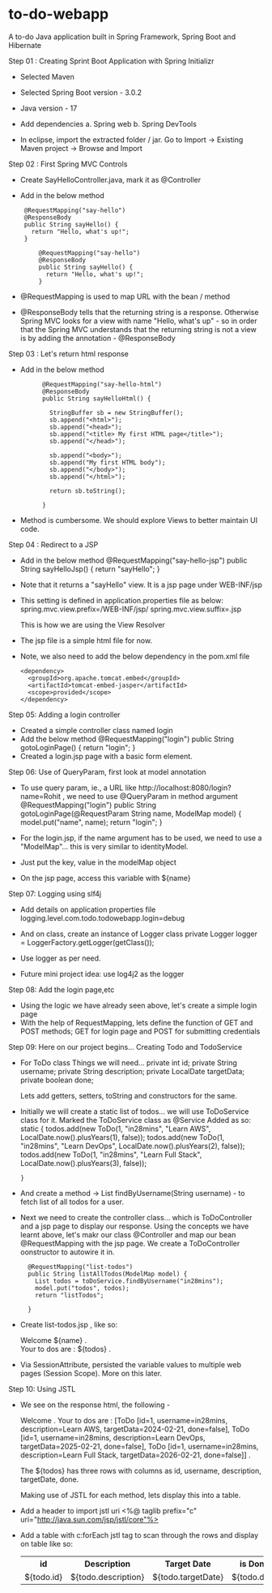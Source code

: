 # to-do-webapp
A to-do Java application built in Spring Framework, Spring Boot and Hibernate

Step 01 : Creating Sprint Boot Application with Spring Initializr
- Selected Maven
- Selected Spring Boot version - 3.0.2
- Java version - 17
- Add dependencies
  a. Spring web b. Spring DevTools
  
- In eclipse, import the extracted folder / jar. Go to Import -> Existing Maven project -> Browse and Import

Step 02 : First Spring MVC Controls
 - Create SayHelloController.java, mark it as @Controller
 - Add in the below method

        @RequestMapping("say-hello")
        @ResponseBody
        public String sayHello() {
          return "Hello, what's up!";
        }

		    @RequestMapping("say-hello")
		    @ResponseBody
		    public String sayHello() {
		      return "Hello, what's up!";
		    }

  - @RequestMapping is used to map URL with the bean / method
  - @ResponseBody tells that the returning string is a response. Otherwise Spring MVC looks for a view with name "Hello, what's up" - so in 
  order that the Spring MVC understands that the returning string is not a view is by adding the annotation - @ResponseBody

Step 03 : Let's return html response
- Add in the below method
	    
		    @RequestMapping("say-hello-html")
		    @ResponseBody
		    public String sayHelloHtml() {

		      StringBuffer sb = new StringBuffer();
		      sb.append("<html>");
		      sb.append("<head>");
		      sb.append("<title> My first HTML page</title>");
		      sb.append("</head>");

		      sb.append("<body>");
		      sb.append("My first HTML body");
		      sb.append("</body>");
		      sb.append("</html>");

		      return sb.toString();

		    }
- Method is cumbersome. We should explore Views to better maintain UI code. 

Step 04 : Redirect to a JSP
- Add in the below method
        @RequestMapping("say-hello-jsp")
        public String sayHelloJsp() {
          return "sayHello";
        }

- Note that it returns a "sayHello" view. It is a jsp page under WEB-INF/jsp
- This setting is defined in application.properties file as below:
    spring.mvc.view.prefix=/WEB-INF/jsp/
    spring.mvc.view.suffix=.jsp

  This is how we are using the View Resolver

- The jsp file is a simple html file for now. 
- Note, we also need to add the below dependency in the pom.xml file

      <dependency>
        <groupId>org.apache.tomcat.embed</groupId>
        <artifactId>tomcat-embed-jasper</artifactId>
        <scope>provided</scope>
      </dependency>

Step 05: Adding a login controller
- Created a simple controller class named login
- Add the below method
        @RequestMapping("login")
        public String gotoLoginPage() {
          return "login";
        }
- Created a login.jsp page with a basic form element.

Step 06: Use of QueryParam, first look at model annotation
- To use query param, ie., a URL like http://localhost:8080/login?name=Rohit , we need to use @QueryParam in method argument
        @RequestMapping("login")
        public String gotoLoginPage(@RequestParam String name, ModelMap model) {
          model.put("name", name);
          return "login";
        }

- For the login.jsp, if the name argument has to be used, we need to use a "ModelMap"... this is very similar to identityModel.
- Just put the key, value in the modelMap object
- On the jsp page, access this variable with ${name} 

Step 07: Logging using slf4j
- Add details on application properties file
        logging.level.com.todo.todowebapp.login=debug

- And on class, create an instance of Logger class
        private Logger logger = LoggerFactory.getLogger(getClass());

- Use logger as per need. 

- Future mini project idea: use log4j2 as the logger

Step 08: Add the login page,etc
- Using the logic we have already seen above, let's create a simple login page
- With the help of RequestMapping, lets define the function of GET and POST methods; GET for login page and POST for submitting credentials

Step 09: Here on our project begins... Creating Todo and TodoService
- For ToDo class
    Things we will need... 
      private int id;
      private String username;
      private String description;
      private LocalDate targetData;
      private boolean done;

  Lets add getters, setters, toString and constructors for the same. 

- Initially we will create a static list of todos... we will use ToDoService class for it. Marked the ToDoService class as @Service
    Added as so:
      static {
        todos.add(new ToDo(1, "in28mins", "Learn AWS", LocalDate.now().plusYears(1), false));
        todos.add(new ToDo(1, "in28mins", "Learn DevOps", LocalDate.now().plusYears(2), false));
        todos.add(new ToDo(1, "in28mins", "Learn Full Stack", LocalDate.now().plusYears(3), false));

  	  }

- And create a method -> List<ToDo> findByUsername(String username) - to fetch list of all todos for a user. 
- Next we need to create the controller class... which is ToDoController and a jsp page to display our response.
    Using the concepts we have learnt above, let's makr our class @Controller and map our bean @RequestMapping with the jsp page. We create a ToDoController oonstructor to autowire it in.

        @RequestMapping("list-todos")
        public String listAllTodos(ModelMap model) {
          List todos = toDoService.findByUsername("in28mins");
          model.put("todos", todos);
          return "listTodos";

        }

- Create list-todos.jsp , like so:
        <html>
          <title>List ToDos Page</title>
          <head>
          </head>
          <body>
            <div>Welcome ${name} .</div>
            <div>Your to dos are :  ${todos} .</div>
          </body>
          </form>
        </html>

- Via SessionAttribute, persisted the variable values to multiple web pages (Session Scope). More on this later.

Step 10: Using JSTL 
- We see on the response html, the following - 

  Welcome .
  Your to dos are : [ToDo [id=1, username=in28mins, description=Learn AWS, targetData=2024-02-21, done=false], ToDo [id=1, username=in28mins, description=Learn DevOps, targetData=2025-02-21, done=false], ToDo [id=1, username=in28mins, description=Learn Full Stack, targetData=2026-02-21, done=false]] .

  The ${todos} has three rows with columns as id, username, description, targetDate, done. 

  Making use of JSTL for each method, lets display this into a table. 

- Add a header to import jstl uri
  <%@ taglib prefix="c" uri="http://java.sun.com/jsp/jstl/core"%>

- Add a table with c:forEach jstl tag to scan through the rows and display on table like so:
    <table>
      <thead></thead>
      <tbody>
        <tr>
          <th>id</th>
          <th>Description</th>
          <th>Target Date</th>
          <th>is Done?</th>
        </tr>
        <c:forEach items="${todos}" var="todo">
          <tr>
            <td>${todo.id}</td>
            <td>${todo.description}</td>
            <td>${todo.targetDate}</td>
            <td>${todo.done}</td>
          </tr>
        </c:forEach>
      </tbody>
    </table>

